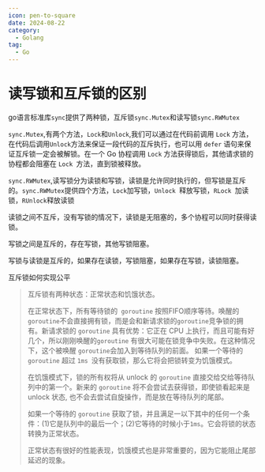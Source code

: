 ```yaml
---
icon: pen-to-square
date: 2024-08-22
category:
  - Golang
tag:
  - Go
---
```

# 读写锁和互斥锁的区别

go语言标准库`sync`提供了两种锁，互斥锁`sync.Mutex`和读写锁`sync.RWMutex`

`sync.Mutex`,有两个方法，`Lock`和`Unlock`,我们可以通过在代码前调用 `Lock` 方法，在代码后调用` Unlock `方法来保证一段代码的互斥执行，也可以用 `defer` 语句来保证互斥锁一定会被解锁。在一个 Go 协程调用 `Lock` 方法获得锁后，其他请求锁的协程都会阻塞在 `Lock `方法，直到锁被释放。

`sync.RWMutex`,读写锁分为读锁和写锁，读锁是允许同时执行的，但写锁是互斥的。`sync.RWMutex`提供四个方法，`Lock`加写锁，`Unlock `释放写锁，`RLock `加读锁，`RUnlock`释放读锁

读锁之间不互斥，没有写锁的情况下，读锁是无阻塞的，多个协程可以同时获得读锁。

写锁之间是互斥的，存在写锁，其他写锁阻塞。

写锁与读锁是互斥的，如果存在读锁，写锁阻塞，如果存在写锁，读锁阻塞。

互斥锁如何实现公平

> 互斥锁有两种状态：正常状态和饥饿状态。
>
> 在正常状态下，所有等待锁的` goroutine` 按照FIFO顺序等待。唤醒的` goroutine `不会直接拥有锁，而是会和新请求锁的` goroutine `竞争锁的拥有。新请求锁的 `goroutine` 具有优势：它正在 CPU 上执行，而且可能有好几个，所以刚刚唤醒的`goroutine` 有很大可能在锁竞争中失败。在这种情况下，这个被唤醒 `goroutine`会加入到等待队列的前面。 如果一个等待的 `goroutine` 超过 `1ms `没有获取锁，那么它将会把锁转变为饥饿模式。
>
> 在饥饿模式下，锁的所有权将从 unlock 的 `goroutine` 直接交给交给等待队列中的第一个。新来的 `goroutine` 将不会尝试去获得锁，即使锁看起来是 unlock 状态, 也不会去尝试自旋操作，而是放在等待队列的尾部。
>
> 如果一个等待的 `goroutine` 获取了锁，并且满足一以下其中的任何一个条件：(1)它是队列中的最后一个；(2)它等待的时候小于`1ms`。它会将锁的状态转换为正常状态。
>
> 正常状态有很好的性能表现，饥饿模式也是非常重要的，因为它能阻止尾部延迟的现象。















